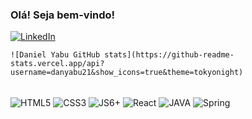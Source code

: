 ### Olá! Seja bem-vindo!



[![LinkedIn](https://img.shields.io/badge/LinkedIn-0077B5?style=for-the-badge&logo=linkedin&logoColor=white)](https://www.linkedin.com/in/daniel-yabu-b636a1240/)



`![Daniel Yabu GitHub stats](https://github-readme-stats.vercel.app/api?username=danyabu21&show_icons=true&theme=tokyonight) `



<div style="display: inline_block"><br/>
	<img align="center" src="https://img.shields.io/badge/HTML5-E34F26?style=for-the-badge&logo=html5&logoColor=white" alt="HTML5"/>
	<img align="center" src="https://img.shields.io/badge/CSS3-1572B6?style=for-the-badge&logo=css3&logoColor=white" alt="CSS3"/>
	<img align="center" src="https://img.shields.io/badge/JavaScript-F7DF1E?style=for-the-badge&logo=javascript&logoColor=black" alt="JS6+"/>
	<img align="center" src="https://img.shields.io/badge/React-20232A?style=for-the-badge&logo=react&logoColor=61DAFB" alt="React"/>
	<img align="center" src="https://img.shields.io/badge/Java-ED8B00?style=for-the-badge&logo=java&logoColor=white" alt="JAVA"/>
	<img align="center" src="https://img.shields.io/badge/Spring-6DB33F?style=for-the-badge&logo=spring&logoColor=white" alt="Spring"/>
</div>


